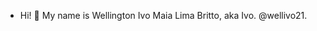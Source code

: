 - Hi! 👋 My name is Wellington Ivo Maia Lima Britto, aka Ivo. @wellivo21.
<!---
wellivo21/wellivo21 is a ✨ special ✨ repository because its `README.md` (this file) appears on your GitHub profile.
You can click the Preview link to take a look at your changes.
--->
